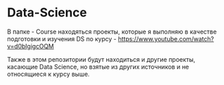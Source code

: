 # Data-Science

В папке - Course находяться проекты, которые я выполняю в качестве подготовки и изучения DS по курсу - https://www.youtube.com/watch?v=d0bIgigcOQM

Также в этом репозитории будут находиться и другие проекты, касающие Data Science, но взятые из других источников и не относящиеся к курсу выше. 

